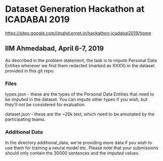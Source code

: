 # Dataset Generation Hackathon at ICADABAI 2019

https://sites.google.com/iimahd.ernet.in/hackathon-icadabai2019/home 

## IIM Ahmedabad, April 6-7, 2019

As described in the problem statement, the task is to impute Personal Data Entities wherever we find them redacted (marked as XXXX) in the dataset provided in this git repo.

### Files

types.json - these are the types of the Personal Data Entities that need to be imputed in the dataset. You can impute other types if you wish, but they'll not be considered for evaluation. 


dataset.json - these are the ~26k text, which need to be annotated by the participating teams. 

### Additional Data

In the directory additional_data, we're providing more data if you wish to use them for training a neural model etc. Please note that your submissions should only contain the 30000 sentences and the imputed values.
